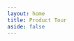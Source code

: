 ```yaml
---
layout: home
title: Product Tour
aside: false
---
```


<script setup>

const cards = [
    {
        text: `The dashboard. Select a folder of content to describe; load a previously used folder or manage data pack data.
        Whether you are describing research data, creating a cultural collection or just discovering what your content
        is about, everything you do will be stored in this folder. <br/><strong>Nothing is locked up inside Describo.</strong>`,
        image: "/images/tour/desktop1.png",
    },
    {
        text: "Get started by pressing the help button to activate context sensitive help. The documentation link in the navigation bar links to context specific documentation.",
        image: "/images/tour/desktop2.png",
    },
    {
        text: `When a folder is selected, the root dataset is shown in the middle pane along with a file browser on the left.
       In the navigation bar we can see which folder is loaded as well as controls to load a profile and access application settings.
        `,
        image: "/images/tour/desktop3.png",
    },
    {
        text: `Selecting a entity of type 'File' will calculate file metadata, create an entry for the file in the crate and display a preview of it
        in the right hand panel.`,
        image: "/images/tour/desktop4.png",
    },
    {
        text: `Describo makes all of Schema.org available to you. In the image we can see all of the properties defined by schema.org
        for an entity of type File; all the way back up the hierarchy to Thing. In addition, we can see what data types each property is expecting.
        The 'about' property expects an entity of type 'Thing' and Describo will enforce that.`,
        image: "/images/tour/desktop5.png",
    },
    {
        text: `Entities can be created directly. 'Spatial Coverage' is expecting an entity of type Place and Describo provides controls to create a new entity of that type.`,
        image: "/images/tour/desktop6.png",
    },
    {
        text: `Navigating to the entity we can then start managing its data. Shown is the Geometry component which enables creating
        a custom geometry for the Geo property.`,
        image:  "/images/tour/desktop7.png",
    },
    {
        text: `Describo can perform Optical Character Recoginition (OCR) and entity recognition of your data. You can mark
        up entities and create rich datasets of entities mentioned in your data. see:
        <a href="/docs/guide/tutorials/transcribing-content.html">/docs/guide/tutorials/transcribing-content.html</a>`,
        image:  "/images/tour/desktop8.png",
    },
    {
        text: `When using the transcription tools the data is written into the RO-Crate. And the markup is created as data attributes in the HTML.`,
        image:  [ "/images/tour/desktop9.png",  "/images/tour/transcribe1.png" ]
    },
     {
        text: `Describo interfaces with a conversational AI assistant to help you interrogate and understand your content. In this image
                the assistant has first summarised the text then, acting as an anthropologist, it has described the main topics.
                Finally, as a social scientist, the assistant explains the narrative with respect to any cultural symbolism. In each response,
                detailed examples are provided from the text to support the commentary.`,
        image:   "/images/tutorial-transcribing-content-assistant/assistant1.png"
    },
     {
        text: `Any description or defined term that you create is then associated to the file in the metadata.`,
        image:   "/images/tutorial-transcribing-content-assistant/assistant3.png"
    },
      {
        text: `And defined terms can be looked up and attached to other content that you are working on.`,
        image:   "/images/tutorial-transcribing-content-assistant/assistant4.png"
    },
    {
        text: `Describo is totally configurable via profiles. Profiles are JSON files that describe how the interface looks and  what a user can do.
        Profiles can be loaded from your computer or from the Describo Profiles Repository. Profiles are cached locally for reuse.`,
        image: "/images/tour/desktop10.png",
    },
    {
        text: `When a profile is loaded, the view will adapt based on the instructions in that profile. In this example, the profile defines a tabbed layout for Dataset entities in addition to showing specific properties. This allows the profile author to define exactly how the UI should look for their users and guide them on what is required.`,
        image: "/images/tour/desktop11.png",
    },
    {
        text: `Describo is totally configurable. It supports English and Hungarian (for now) and there are controls for various aspects of its operation.`,
        image: ["/images/tour/desktop12.png", "/images/tour/describo-i18-en.png", "/images/tour/describo-i18-hu.png"],
    },
    {
        text: `There are controls to view the entities in the crate and jump directly to any entity.`,
        image: "/images/tour/desktop13.png",
    },
    { text: `There is a control to directly edit the context.`, image: "/images/tour/desktop14.png" },
    { text: `And one to preview the JSON linked data.`, image: "/images/tour/desktop15.png" },

];
</script>

<StackComponent :cards="cards"  class="mt-10 p-4 bg-slate-100 rounded-lg"></StackComponent>
